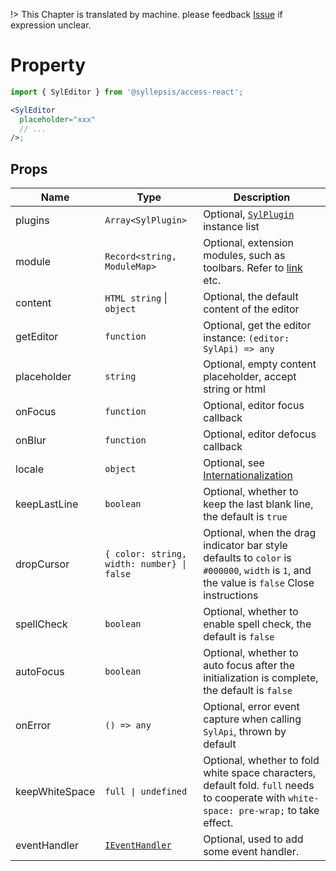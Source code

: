 !> This Chapter is translated by machine. please feedback [Issue](https://github.com/bytedance/syllepsis/issues) if expression unclear.

# Property <!-- {docsify-ignore-all} -->

```jsx
import { SylEditor } from '@syllepsis/access-react';

<SylEditor
  placeholder="xxx"
  // ...
/>;
```

## Props

| Name           | Type                                                                                            | Description                                                                                                                               |
| -------------- | ----------------------------------------------------------------------------------------------- | ----------------------------------------------------------------------------------------------------------------------------------------- |
| plugins        | `Array<SylPlugin>`                                                                              | Optional, [`SylPlugin`](/en/plugins/README) instance list                                                                                 |
| module         | `Record<string, ModuleMap>`                                                                     | Optional, extension modules, such as toolbars. Refer to [link](/en/modules/README.md) etc.                                                |
| content        | `HTML string` \| `object`                                                                       | Optional, the default content of the editor                                                                                               |
| getEditor      | `function`                                                                                      | Optional, get the editor instance: `(editor: SylApi) => any`                                                                              |
| placeholder    | `string`                                                                                        | Optional, empty content placeholder, accept string or html                                                                                |
| onFocus        | `function`                                                                                      | Optional, editor focus callback                                                                                                           |
| onBlur         | `function`                                                                                      | Optional, editor defocus callback                                                                                                         |
| locale         | `object`                                                                                        | Optional, see [Internationalization](/en/others/i18n)                                                                                     |
| keepLastLine   | `boolean`                                                                                       | Optional, whether to keep the last blank line, the default is `true`                                                                      |
| dropCursor     | `{ color: string, width: number} \| false`                                                      | Optional, when the drag indicator bar style defaults to `color` is `#000000`, `width` is `1`, and the value is `false` Close instructions |
| spellCheck     | `boolean`                                                                                       | Optional, whether to enable spell check, the default is `false`                                                                           |
| autoFocus      | `boolean`                                                                                       | Optional, whether to auto focus after the initialization is complete, the default is `false`                                              |
| onError        | `() => any`                                                                                     | Optional, error event capture when calling `SylApi`, thrown by default                                                                    |
| keepWhiteSpace | `full \| undefined`                                                                             | Optional, whether to fold white space characters, default fold. `full` needs to cooperate with `white-space: pre-wrap;` to take effect.   |
| eventHandler   | [`IEventHandler`](https://bytedance.github.io/syllepsis/#/en/chapters/syl-plugin?id=controller) | Optional, used to add some event handler.                                                                                                 |
